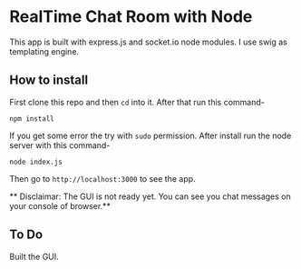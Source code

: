 # RealTime Chat Room with Node

This app is built with express.js and socket.io node modules. I use swig as templating engine.

## How to install

First clone this repo and then `cd` into it. After that run this command-

```
npm install
```

If you get some error the try with `sudo` permission. After install run the node server with this command-

```
node index.js
```

Then go to `http://localhost:3000` to see the app.

** Disclaimar: The GUI is not ready yet. You can see you chat messages on your console of browser.**

## To Do

Built the GUI.


